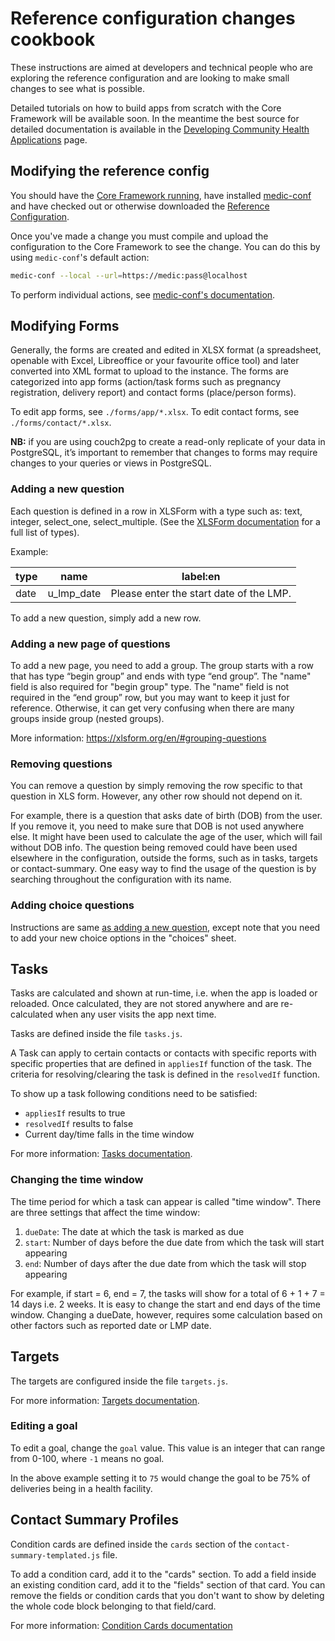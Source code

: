 # Reference configuration changes cookbook

These instructions are aimed at developers and technical people who are exploring the reference configuration and are looking to make small changes to see what is possible.

Detailed tutorials on how to build apps from scratch with the Core Framework will be available soon. In the meantime the best source for detailed documentation is available in the [Developing Community Health Applications](https://github.com/medic/medic-docs/blob/master/configuration/developing-community-health-applications.md) page.

## Modifying the reference config

You should have the [Core Framework running](../../INSTALL.md), have installed [medic-conf](https://github.com/medic/medic-conf) and have checked out or otherwise downloaded the [Reference Configuration](./).

Once you've made a change you must compile and upload the configuration to the Core Framework to see the change. You can do this by using `medic-conf`'s default action:

```sh
medic-conf --local --url=https://medic:pass@localhost
```

To perform individual actions, see [medic-conf's documentation](https://github.com/medic/medic-conf).

## Modifying Forms

Generally, the forms are created and edited in XLSX format (a spreadsheet, openable with Excel, Libreoffice or your favourite office tool) and later converted into XML format to upload to the instance. The forms are categorized into app forms (action/task forms such as pregnancy registration, delivery report) and contact forms (place/person forms).

To edit app forms, see `./forms/app/*.xlsx`. To edit contact forms, see `./forms/contact/*.xlsx`.

**NB:** if you are using couch2pg to create a read-only replicate of your data in PostgreSQL, it’s important to remember that changes to forms may require changes to your queries or views in PostgreSQL.

### Adding a new question

Each question is defined in a row in XLSForm with a type such as: text, integer, select_one, select_multiple. (See the [XLSForm documentation](https://xlsform.org/en/#question-types) for a full list of types).

Example:

| type | name       | label:en                                |
| ---- | ---------- | --------------------------------------- |
| date | u_lmp_date | Please enter the start date of the LMP. |

To add a new question, simply add a new row.

### Adding a new page of questions

To add a new page, you need to add a group. The group starts with a row that has type “begin group” and ends with type “end group”.  The "name" field is also required for "begin group" type. The "name" field is not required in the “end group” row, but you may want to keep it just for reference. Otherwise, it can get very confusing when there are many groups inside group (nested groups).

More information: https://xlsform.org/en/#grouping-questions

### Removing questions

You can remove a question by simply removing the row specific to that question in XLS form. However, any other row should not depend on it.

For example, there is a question that asks date of birth (DOB) from the user. If you remove it, you need to make sure that DOB is not used anywhere else. It might have been used to calculate the age of the user, which will fail without DOB info. The question being removed could have been used elsewhere in the configuration, outside the forms, such as in tasks, targets or contact-summary. One easy way to find the usage of the question is by searching throughout the configuration with its name.

### Adding choice questions

Instructions are same [as adding a new question](#adding-a-new-question), except note that you need to add your new choice options in the "choices" sheet.

## Tasks

Tasks are calculated and shown at run-time, i.e. when the app is loaded or reloaded. Once calculated, they are not stored anywhere and are re-calculated when any user visits the app next time.

Tasks are defined inside the file `tasks.js`.

A Task can apply to certain contacts or contacts with specific reports with specific properties that are defined in `appliesIf` function of the task. The criteria for resolving/clearing the task is defined in the `resolvedIf` function.

To show up a task following conditions need to be satisfied:
- `appliesIf` results to true
- `resolvedIf` results to false
- Current day/time falls in the time window

For more information: [Tasks documentation](https://github.com/medic/medic-docs/blob/master/configuration/developing-community-health-applications.md#tasks).

### Changing the time window

The time period for which a task can appear is called "time window". There are three settings that affect the time window:

1. `dueDate`: The date at which the task is marked as due
2. `start`: Number of days before the due date from which the task will start appearing
3. `end`: Number of days after the due date from which the task will stop appearing

For example, if start = 6, end = 7, the tasks will show for a total of 6 + 1 + 7 = 14 days i.e. 2 weeks.
It is easy to change the start and end days of the time window. Changing a dueDate, however, requires some calculation based on other factors such as reported date or LMP date.

## Targets

The targets are configured inside the file `targets.js`.

For more information: [Targets documentation](https://github.com/medic/medic-docs/blob/master/configuration/developing-community-health-applications.md#targets).

### Editing a goal

To edit a goal, change the `goal` value. This value is an integer that can range from 0-100, where `-1` means no goal.

In the above example setting it to `75` would change the goal to be 75% of deliveries being in a health facility.

## Contact Summary Profiles

Condition cards are defined inside the `cards` section of the `contact-summary-templated.js` file.

To add a condition card, add it to the "cards" section.
To add a field inside an existing condition card, add it to the "fields" section of that card.
You can remove the fields or condition cards that you don't want to show by deleting the whole code block belonging to that field/card.

For more information: [Condition Cards documentation](https://github.com/medic/medic-docs/blob/master/configuration/developing-community-health-applications.md#cards)
